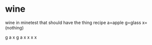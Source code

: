 wine
====

wine in minetest that should have the thing
recipe
a=apple
g=glass
x=(nothing)

g a x
g a x
x x x
